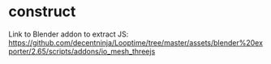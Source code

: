 # construct

Link to Blender addon to extract JS: https://github.com/decentninja/Looptime/tree/master/assets/blender%20exporter/2.65/scripts/addons/io_mesh_threejs
